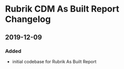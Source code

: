 # Rubrik CDM As Built Report Changelog

## 2019-12-09

### Added

- initial codebase for Rubrik As Built Report